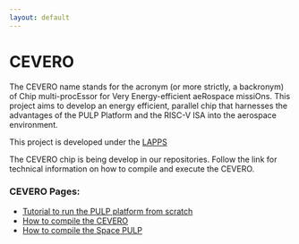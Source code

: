 ```yaml
---
layout: default
---
```


# [](#header-1)CEVERO

The CEVERO name stands for the acronym (or more strictly, a backronym) of Chip multi-procEssor for Very Energy-efficient aeRospace missiOns. This project aims to develop an energy efficient, parallel chip that harnesses the advantages of the PULP Platform and the RISC-V ISA into the aerospace environment. 

This project is developed under the [LAPPS](https://lapps.imd.ufrn.br/)

The CEVERO chip is being develop in our repositories. Follow the link for technical information on how to compile and execute the CEVERO.

### CEVERO Pages:

*   [Tutorial to run the PULP platform from scratch](pulp-full-tutorial)
*   [How to compile the CEVERO](cevero-compilation)
*   [How to compile the Space PULP](space-pulp-tutorial)
